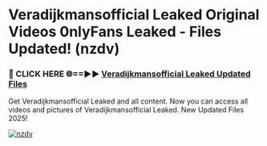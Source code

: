 # Veradijkmansofficial Leaked Original Videos 0nlyFans Leaked - Files Updated! (nzdv)

<h3>🔴 CLICK HERE 🌐==►► <a href="https://tinyurl.com/ehrbuxhb" rel="nofollow">Veradijkmansofficial Leaked Updated Files</a></h3>

Get Veradijkmansofficial Leaked and all content. Now you can access all videos and pictures of Veradijkmansofficial Leaked. New Updated Files 2025!

[![nzdv](https://i.imgur.com/lVYEuWS.gif)](https://tinyurl.com/ehrbuxhb)
